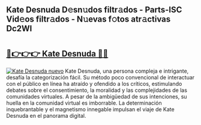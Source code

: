 ## Kate Desnuda D𝚎sn𝚞dos filtr𝚊dos - Parts-ISC Vid𝚎os filtr𝚊dos - N𝚞evas f𝚘tos atr𝚊ctivas Dc2WI

# <h2><a href="http://mbdhb2z.tromn.icu/?c=Kate+Desnuda">🔗👉👉👉 Kate Desnuda 🔗🔗</a></h2>

[![Kate Desnuda nuevo](https://i.imgur.com/pEAQMta.gif)](http://mbdhb2z.tromn.icu/?c=Kate+Desnuda)
Kate Desnuda, una persona compleja e intrigante, desafía la categorización fácil. Su método poco convencional de interactuar con el público en línea ha atraído y ofendido a los críticos, estimulando debates sobre el consentimiento, la moralidad y las complejidades de las comunidades virtuales. A pesar de la ambigüedad de sus intenciones, su huella en la comunidad virtual es imborrable. La determinación inquebrantable y el magnetismo innegable impulsan el viaje de Kate Desnuda en el panorama digital.
